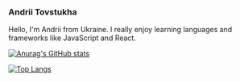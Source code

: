 ### Andrii Tovstukha

Hello, I'm Andrii from Ukraine. I really enjoy learning languages and frameworks like JavaScript and React.

[![Anurag's GitHub stats](https://github-readme-stats.vercel.app/api?username=Tovstukha-A)](https://github.com/anuraghazra/github-readme-stats)

[![Top Langs](https://github-readme-stats.vercel.app/api/top-langs/?username=Tovstukha-A&layout=compact)](https://github.com/anuraghazra/github-readme-stats)

<!--
**Tovstukha-A/Tovstukha-A** is a ✨ _special_ ✨ repository because its `README.md` (this file) appears on your GitHub profile.

Here are some ideas to get you started:

- 🔭 I’m currently working on ...
- 🌱 I’m currently learning ...
- 👯 I’m looking to collaborate on ...
- 🤔 I’m looking for help with ...
- 💬 Ask me about ...
- 📫 How to reach me: ...
- 😄 Pronouns: ...
- ⚡ Fun fact: ...
-->
